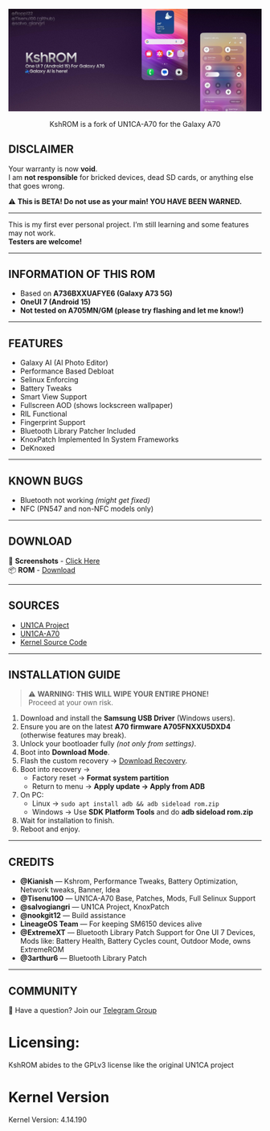 ![KshROM Banner](readme-res/banner.png)

<p align="center">KshROM is a fork of UN1CA-A70 for the Galaxy A70</p>


## DISCLAIMER
Your warranty is now **void**.  
I am **not responsible** for bricked devices, dead SD cards, or anything else that goes wrong.  

⚠️ **This is BETA! Do not use as your main! YOU HAVE BEEN WARNED.**

---

This is my first ever personal project. I’m still learning and some features may not work.  
**Testers are welcome!**

---

## INFORMATION OF THIS ROM
- Based on **A736BXXUAFYE6 (Galaxy A73 5G)**
- **OneUI 7 (Android 15)**
- **Not tested on A705MN/GM (please try flashing and let me know!)**
---

## FEATURES
- Galaxy AI (AI Photo Editor)  
- Performance Based Debloat  
- Selinux Enforcing  
- Battery Tweaks  
- Smart View Support  
- Fullscreen AOD (shows lockscreen wallpaper)  
- RIL Functional  
- Fingerprint Support  
- Bluetooth Library Patcher Included  
- KnoxPatch Implemented In System Frameworks  
- DeKnoxed  

---

## KNOWN BUGS
- Bluetooth not working *(might get fixed)*  
- NFC (PN547 and non-NFC models only)  

---

## DOWNLOAD
📸 **Screenshots** - [Click Here](https://drive.google.com/drive/u/1/folders/1U3BWA1ijYLHvS-vLWN4Sr3Ivoxn492WM)  
📦 **ROM** - [Download](https://drive.google.com/drive/u/1/folders/1sa-m-UYomUOoGDGYV3eYE3AOHeOMWnxU)  

---

## SOURCES
- [UN1CA Project](https://github.com/salvogiangri/UN1CA)  
- [UN1CA-A70](https://github.com/tisenu100/UN1CA-A70)  
- [Kernel Source Code](https://github.com/LineageOS/android_kernel_samsung_sm6150)  

---

## INSTALLATION GUIDE
> ⚠️ **WARNING: THIS WILL WIPE YOUR ENTIRE PHONE!**  
> Proceed at your own risk.

1. Download and install the **Samsung USB Driver** (Windows users).  
2. Ensure you are on the latest **A70 firmware A705FNXXU5DXD4** (otherwise features may break).  
3. Unlock your bootloader fully *(not only from settings)*.  
4. Boot into **Download Mode**.  
5. Flash the custom recovery → [Download Recovery](https://github.com/rtd1250/a70q_OTA/releases/download/20250628/lineage-22.2-20250628-recovery-a70q.tar).  
6. Boot into recovery →  
   - Factory reset → **Format system partition**  
   - Return to menu → **Apply update → Apply from ADB**  
7. On PC:  
   - Linux → `sudo apt install adb && adb sideload rom.zip`  
   - Windows → Use **SDK Platform Tools** and do **adb sideload rom.zip**
8. Wait for installation to finish.  
9. Reboot and enjoy.

---

## CREDITS
- **@Kianish** — Kshrom, Performance Tweaks, Battery Optimization, Network tweaks, Banner, Idea  
- **@Tisenu100** — UN1CA-A70 Base, Patches, Mods, Full Selinux Support 
- **@salvogiangri** — UN1CA Project, KnoxPatch  
- **@nookgit12** — Build assistance  
- **LineageOS Team** — For keeping SM6150 devices alive  
- **@ExtremeXT** — Bluetooth Library Patch Support for One UI 7 Devices, Mods like: Battery Health, Battery Cycles count, Outdoor Mode, owns ExtremeROM
- **@3arthur6** — Bluetooth Library Patch  

---

## COMMUNITY
💬 Have a question? Join our [Telegram Group](https://t.me/kshrom)



# Licensing:
KshROM abides to the GPLv3 license like the original UN1CA project

# Kernel Version
Kernel Version: 4.14.190
